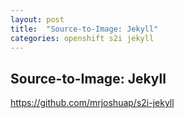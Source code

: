 ```yaml
---
layout: post
title:  "Source-to-Image: Jekyll"
categories: openshift s2i jekyll
---
```


Source-to-Image: Jekyll
-----------------------

https://github.com/mrjoshuap/s2i-jekyll


